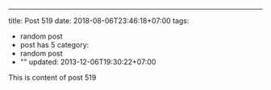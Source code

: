 ---
title: Post 519
date: 2018-08-06T23:46:18+07:00
tags:
  - random post
  - post has 5
category:
  - random post
  - ""
updated: 2013-12-06T19:30:22+07:00

This is content of post 519